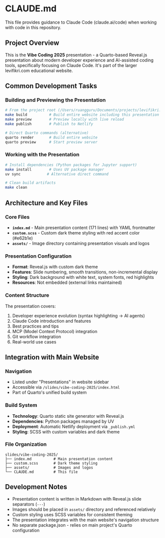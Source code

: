 # CLAUDE.md

This file provides guidance to Claude Code (claude.ai/code) when working with code in this repository.

## Project Overview

This is the **Vibe Coding 2025** presentation - a Quarto-based Reveal.js presentation about modern developer experience and AI-assisted coding tools, specifically focusing on Claude Code. It's part of the larger levifikri.com educational website.

## Common Development Tasks

### Building and Previewing the Presentation
```bash
# From the project root (/Users/ruangguru/Documents/projects/levifikri.com/)
make build          # Build entire website including this presentation
make preview        # Preview locally with live reload
make publish        # Publish to Netlify

# Direct Quarto commands (alternative)
quarto render       # Build entire website
quarto preview      # Start preview server
```

### Working with the Presentation
```bash
# Install dependencies (Python packages for Jupyter support)
make install        # Uses UV package manager
uv sync            # Alternative direct command

# Clean build artifacts
make clean
```

## Architecture and Key Files

### Core Files
- **`index.md`** - Main presentation content (171 lines) with YAML frontmatter
- **`custom.scss`** - Custom dark theme styling with red accent color (#e62b1e)
- **`assets/`** - Image directory containing presentation visuals and logos

### Presentation Configuration
- **Format**: Reveal.js with custom dark theme
- **Features**: Slide numbering, smooth transitions, non-incremental display
- **Styling**: Dark background with white text, system fonts, red highlights
- **Resources**: Not embedded (external links maintained)

### Content Structure
The presentation covers:
1. Developer experience evolution (syntax highlighting → AI agents)
2. Claude Code introduction and features
3. Best practices and tips
4. MCP (Model Context Protocol) integration
5. Git workflow integration
6. Real-world use cases

## Integration with Main Website

### Navigation
- Listed under "Presentations" in website sidebar
- Accessible via `/slides/vibe-coding-2025/index.html`
- Part of Quarto's unified build system

### Build System
- **Technology**: Quarto static site generator with Reveal.js
- **Dependencies**: Python packages managed by UV
- **Deployment**: Automatic Netlify deployment via `_publish.yml`
- **Styling**: SCSS with custom variables and dark theme

### File Organization
```
slides/vibe-coding-2025/
├── index.md          # Main presentation content
├── custom.scss       # Dark theme styling  
├── assets/           # Images and logos
└── CLAUDE.md         # This file
```

## Development Notes

- Presentation content is written in Markdown with Reveal.js slide separators (`---`)
- Images should be placed in `assets/` directory and referenced relatively
- Custom styling uses SCSS variables for consistent theming
- The presentation integrates with the main website's navigation structure
- No separate package.json - relies on main project's Quarto configuration